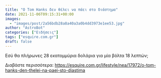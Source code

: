 ```yaml
---
title: "Ο Tom Hanks δεν θέλει να πάει στο διάστημα"
date: 2021-11-06T09:15:31+00:00
images:
  - "images/post/2a56bdb28a8a40a3a0b4dd3973e1ee53.jpg"
author: "AstroBot"
categories: ["Ειδήσεις"]
tags: ["esquire.com.gr"]
draft: false
---
```


Εσύ θα πλήρωνες 28 εκατομμύρια δολάρια για μία βόλτα 18 λεπτών;

Διαβάστε περισσότερα: https://esquire.com.gr/lifestyle/nea/17972/o-tom-hanks-den-thelei-na-paei-sto-diastima
